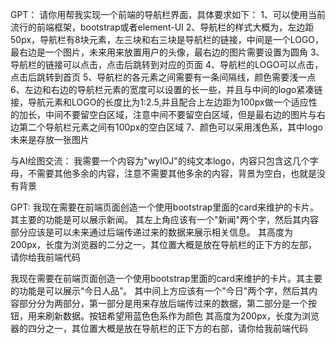 GPT：
请你用帮我实现一个前端的导航栏界面，具体要求如下：
1、可以使用当前流行的前端框架，bootstrap或者element-UI
2、导航栏的样式大概为，左边距50px，导航栏有8块元素，左三块和右三块是导航栏的链接，中间是一个LOGO，最右边是一个图片，未来用来放置用户的头像，最右边的图片需要设置为圆角
3、导航栏的链接可以点击，点击后跳转到对应的页面
4、导航栏的LOGO可以点击，点击后跳转到首页
5、导航栏的各元素之间需要有一条间隔线，颜色需要浅一点
6、左边和右边的导航栏元素的宽度可以设置的长一些，并且与中间的logo紧凑链接，导航元素和LOGO的长度比为1:2.5,并且配合上左边距为100px做一个适应性的加长，中间不要留空白区域，注意中间不要留空白区域，但是最右边的图片与右边第二个导航栏元素之间有100px的空白区域
7、颜色可以采用浅色系，其中logo未来是存放一张图片

与AI绘图交流：
我需要一个内容为"wylOJ"的纯文本logo，内容只包含这几个字母，不需要其他多余的内容，注意不需要其他多余的内容，背景为空白，也就是没有背景

GPT:
我现在需要在前端页面创造一个使用bootstrap里面的card来维护的卡片。其主要的功能是可以展示新闻。
其左上角应该有一个"新闻"两个字，然后其内容部分应该是可以未来通过后端传递过来的数据来展示相关信息。
其高度为200px，长度为浏览器的二分之一，其位置大概是放在导航栏的正下方的左部，请你给我前端代码

我现在需要在前端页面创造一个使用bootstrap里面的card来维护的卡片。其主要的功能是可以展示“今日人品”。
其中间上方应该有一个"今日"两个字，然后其内容部分分为两部分，第一部分是用来存放后端传过来的数据，第二部分是一个按钮，用来刷新数据。按钮希望用蓝色色系作为颜色
其高度为200px，长度为浏览器的四分之一，其位置大概是放在导航栏的正下方的右部，请你给我前端代码
